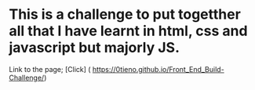 # This is a challenge to put togetther all that I have learnt in html, css and javascript but majorly JS.
Link to the page; [Click] ( https://0tieno.github.io/Front_End_Build-Challenge/)